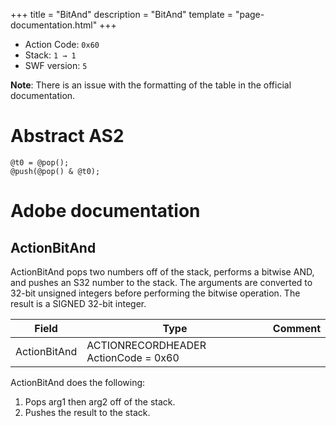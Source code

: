 +++
title = "BitAnd"
description = "BitAnd"
template = "page-documentation.html"
+++

- Action Code: `0x60`
- Stack: `1 → 1`
- SWF version: `5`

**Note**: There is an issue with the formatting of the table in the official documentation.

# Abstract AS2

```
@t0 = @pop();
@push(@pop() & @t0);
```

# Adobe documentation

## ActionBitAnd

ActionBitAnd pops two numbers off of the stack, performs a bitwise AND, and pushes an S32 number to the
stack. The arguments are converted to 32-bit unsigned integers before performing the bitwise operation. The
result is a SIGNED 32-bit integer.

| Field             | Type                                 | Comment |
|-------------------|--------------------------------------|---------|
| ActionBitAnd      | ACTIONRECORDHEADER ActionCode = 0x60 |         |

ActionBitAnd does the following:
1. Pops arg1 then arg2 off of the stack.
2. Pushes the result to the stack.
